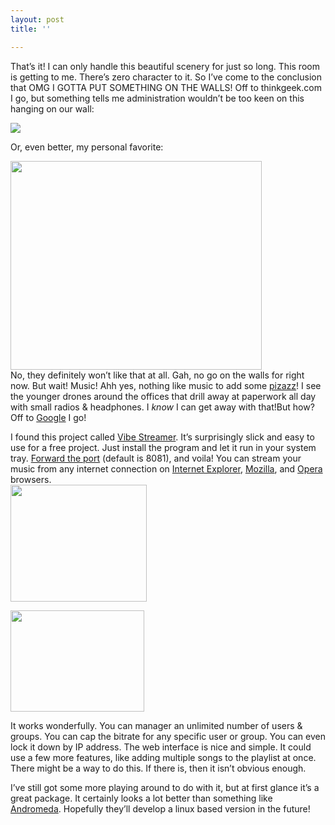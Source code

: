 ```yaml
---
layout: post
title: ''

---
```


<p>That’s it! I can only handle this beautiful scenery for just so long. This room is getting to me. There’s zero character to it. So I’ve come to the conclusion that OMG I GOTTA PUT SOMETHING ON THE WALLS! Off to thinkgeek.com I go, but something tells me administration wouldn’t be too keen on this hanging on our wall:</p>  <p><a href="http://web.archive.org/web/20080213041853/http://www.microseth.com/images/achievement.jpg"><img border="0" hspace="0" src="http://web.archive.org/web/20080213041853/http://www.microseth.com/images/achievement.jpg" /></a></p>  <p>Or, even better, my personal favorite:</p>  <p><a href="http://web.archive.org/web/20080213041853/http://www.microseth.com/images/procrastination.jpg"><img src="http://web.archive.org/web/20080213041853/http://www.microseth.com/images/procrastination.jpg" width="402" height="334" /></a>    <br />No, they definitely won’t like that at all. Gah, no go on the walls for right now. But wait! Music! Ahh yes, nothing like music to add some <a href="http://web.archive.org/web/20080213041853/http://dictionary.reference.com/browse/pizazz">pizazz</a>! I see the younger drones around the offices that drill away at paperwork all day with small radios &amp; headphones. I <em>know</em> I can get away with that!But how? Off to <a href="http://web.archive.org/web/20080213041853/http://www.google.com/">Google</a> I go!</p>  <p>I found this project called <a href="http://web.archive.org/web/20080213041853/http://www.vibestreamer.com/">Vibe Streamer</a>. It’s surprisingly slick and easy to use for a free project. Just install the program and let it run in your system tray. <a href="http://web.archive.org/web/20080213041853/http://www.portforward.com/routers.htm">Forward the port</a> (default is 8081), and voila! You can stream your music from any internet connection on <a href="http://web.archive.org/web/20080213041853/http://support.microsoft.com/?kbid=293907">Internet Explorer</a>, <a href="http://web.archive.org/web/20080213041853/http://www.mozilla.org/">Mozilla</a>, and <a href="http://web.archive.org/web/20080213041853/http://www.opera.com/">Opera</a> browsers.    <br /><a href="http://web.archive.org/web/20080213041853/http://www.microseth.com/images/vibe_ss2.png"><img src="http://web.archive.org/web/20080213041853/http://www.microseth.com/images/vibe_ss2.png" width="218" height="187" /></a></p>  <p><a href="http://web.archive.org/web/20080213041853/http://www.microseth.com/images/vibe_ss1.png"><img src="http://web.archive.org/web/20080213041853/http://www.microseth.com/images/vibe_ss1.png" width="214" height="162" /></a></p>  <p>It works wonderfully. You can manager an unlimited number of users &amp; groups. You can cap the bitrate for any specific user or group. You can even lock it down by IP address. The web interface is nice and simple. It could use a few more features, like adding multiple songs to the playlist at once. There might be a way to do this. If there is, then it isn’t obvious enough.</p>  <p>I’ve still got some more playing around to do with it, but at first glance it’s a great package. It certainly looks a lot better than something like <a href="http://web.archive.org/web/20080213041853/http://www.turnstyle.com/andromeda/">Andromeda</a>. Hopefully they’ll develop a linux based version in the future! </p>
